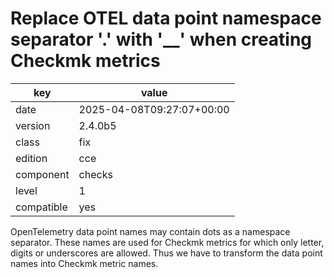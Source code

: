 [//]: # (werk v2)
# Replace OTEL data point namespace separator '.' with '__' when creating Checkmk metrics

key        | value
---------- | ---
date       | 2025-04-08T09:27:07+00:00
version    | 2.4.0b5
class      | fix
edition    | cce
component  | checks
level      | 1
compatible | yes

OpenTelemetry data point names may contain dots as a namespace separator. These names are used for
Checkmk metrics for which only letter, digits or underscores are allowed. Thus we have to transform
the data point names into Checkmk metric names.
